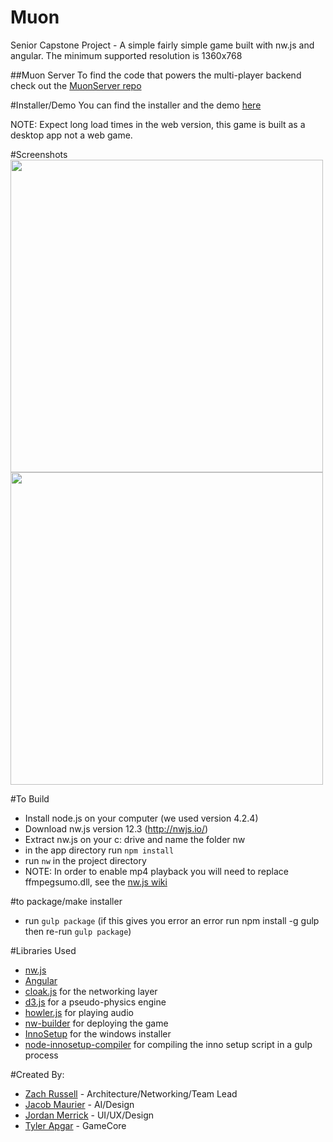 # Muon
Senior Capstone Project - A simple fairly simple game built with nw.js and angular. The minimum supported resolution is 1360x768

##Muon Server
To find the code that powers the multi-player backend check out the [MuonServer repo](https://github.com/zachatrocity/MuonServer)

#Installer/Demo
You can find the installer and the demo [here](http://www.zachatrocity.com/muon)

NOTE: Expect long load times in the web version, this game is built as a desktop app not a web game.

#Screenshots
<img src="https://raw.githubusercontent.com/zachatrocity/Muon/master/images/board.PNG" width="500">
<img src="https://raw.githubusercontent.com/zachatrocity/Muon/master/images/newgame.PNG" width="500">

#To Build
- Install node.js on your computer (we used version 4.2.4)
- Download nw.js version 12.3 (http://nwjs.io/)
- Extract nw.js on your c: drive and name the folder nw
- in the app directory run `npm install`
- run `nw` in the project directory
- NOTE: In order to enable mp4 playback you will need to replace ffmpegsumo.dll, see the [nw.js wiki](https://github.com/nwjs/nw.js/wiki/Using-MP3-&-MP4-(H.264)-using-the--video--&--audio--tags.)

#to package/make installer
- run `gulp package` (if this gives you error an error run npm install -g gulp then re-run `gulp package`)


#Libraries Used
- [nw.js](http://nwjs.io/) 
- [Angular](https://angularjs.org/) 
- [cloak.js](https://incompl.github.io/cloak/) for the networking layer
- [d3.js](https://d3js.org/) for a pseudo-physics engine
- [howler.js](https://github.com/goldfire/howler.js/) for playing audio
- [nw-builder](https://github.com/nwjs/nw-builder) for deploying the game
- [InnoSetup](http://www.jrsoftware.org/isinfo.php) for the windows installer
- [node-innosetup-compiler](https://github.com/felicienfrancois/node-innosetup-compiler) for compiling the inno setup script in a gulp process

#Created By:
- [Zach Russell](https://github.com/zachatrocity) - Architecture/Networking/Team Lead
- [Jacob Maurier](https://github.com/jmaurier) - AI/Design
- [Jordan Merrick](https://github.com/jmerrick94) - UI/UX/Design
- [Tyler Apgar](https://github.com/trapgar) - GameCore


